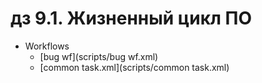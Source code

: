 # дз 9.1. Жизненный цикл ПО
- Workflows
    - [bug wf](scripts/bug wf.xml)
    - [common task.xml](scripts/common task.xml)  

  
